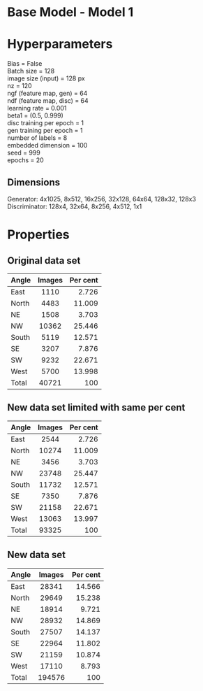 # Base Model - Model 1

# Hyperparameters
Bias = False\
Batch size = 128\
image size (input) = 128 px\
nz = 120\
ngf (feature map, gen) = 64\
ndf (feature map, disc) = 64\
learning rate = 0.001\
beta1 = (0.5, 0.999)\
disc training per epoch = 1\
gen training per epoch = 1\
number of labels = 8\
embedded dimension = 100\
seed = 999\
epochs = 20

## Dimensions
Generator: 4x1025, 8x512, 16x256, 32x128, 64x64, 128x32, 128x3\
Discriminator: 128x4, 32x64, 8x256, 4x512, 1x1

# Properties

## Original data set
Angle   | Images    | Per cent
|-------|:---------:|-------:|
East    | 1110      | 2.726
North   | 4483      | 11.009
NE      | 1508      | 3.703
NW      | 10362     | 25.446
South   | 5119      | 12.571
SE      | 3207      | 7.876
SW      | 9232      | 22.671
West    | 5700      | 13.998
Total   | 40721     | 100

## New data set limited with same per cent
Angle   | Images    | Per cent
|-------|:---------:|-------:|
East    | 2544      | 2.726
North   | 10274     | 11.009
NE      | 3456      | 3.703
NW      | 23748     | 25.447
South   | 11732     | 12.571
SE      | 7350      | 7.876
SW      | 21158     | 22.671
West    | 13063     | 13.997
Total   | 93325     | 100

## New data set 
Angle   | Images    | Per cent
|-------|:---------:|-------:|
East    | 28341     | 14.566
North   | 29649     | 15.238
NE      | 18914     | 9.721
NW      | 28932     | 14.869
South   | 27507     | 14.137
SE      | 22964     | 11.802
SW      | 21159     | 10.874
West    | 17110     | 8.793
Total   | 194576    | 100